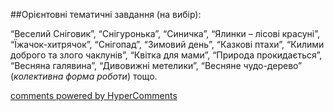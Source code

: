 <div id="hypercomments_widget" class="js-hypercomments-widget invisible"></div>

##Орієнтовні тематичні завдання (на вибір):

“Веселий Сніговик”, “Снігуронька”, “Синичка”, “Ялинки – лісові красуні”, “Їжачок-хитрячок”, “Снігопад”, “Зимовий день”, “Казкові птахи”, “Килими доброго та злого чаклунів”, “Квітка для мами”, “Природа прокидається”, “Весняна галявина”, “Дивовижні метелики”, “Весняне чудо-дерево” (*колективна форма роботи*)  тощо. 

<div class="js-hypercomments-container">
    <a href="http://hypercomments.com" class="hc-link" title="comments widget">comments powered by HyperComments</a>
</div>